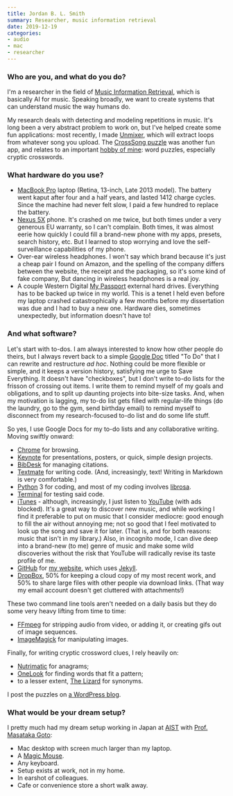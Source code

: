 ```yaml
---
title: Jordan B. L. Smith
summary: Researcher, music information retrieval
date: 2019-12-19
categories:
- audio
- mac
- researcher 
---
```


### Who are you, and what do you do?

I'm a researcher in the field of [Music Information Retrieval](https://en.wikipedia.org/wiki/Music_information_retrieval "The Wikipedia entry for music information retrieval."), which is basically AI for music. Speaking broadly, we want to create systems that can understand music the way humans do.

My research deals with detecting and modeling repetitions in music. It's long been a very abstract problem to work on, but I've helped create some fun applications: most recently, I made [Unmixer][], which will extract loops from whatever song you upload. The [CrossSong puzzle](https://staff.aist.go.jp/jun.kato/CrossSong/demo/ "A music-based puzzle game.") was another fun app, and relates to an important [hobby of mine](http://jblsmith.github.io/puzzles/ "Jordan's page of puzzles."): word puzzles, especially cryptic crosswords.

### What hardware do you use?

- [MacBook Pro][macbook-pro] laptop (Retina, 13-inch, Late 2013 model). The battery went kaput after four and a half years, and lasted 1412 charge cycles. Since the machine had never felt slow, I paid a few hundred to replace the battery.
- [Nexus 5X][nexus-5x] phone. It's crashed on me twice, but both times under a very generous EU warranty, so I can't complain. Both times, it was almost eerie how quickly I could fill a brand-new phone with my apps, presets, search history, etc. But I learned to stop worrying and love the self-surveillance capabilities of my phone.
- Over-ear wireless headphones. I won't say which brand because it's just a cheap pair I found on Amazon, and the spelling of the company differs between the website, the receipt and the packaging, so it's some kind of fake company, But dancing in wireless headphones is a real joy.
- A couple Western Digital [My Passport][my-passport] external hard drives. Everything has to be backed up twice in my world. This is a tenet I held even before my laptop crashed catastrophically a few months before my dissertation was due and I had to buy a new one. Hardware dies, sometimes unexpectedly, but information doesn't have to!

### And what software?

Let's start with to-dos. I am always interested to know how other people do theirs, but I always revert back to a simple [Google Doc][google-docs] titled "To Do" that I can rewrite and restructure *ad hoc*. Nothing could be more flexible or simple, and it keeps a version history, satisfying me urge to Save Everything. It doesn't have "checkboxes", but I don't write to-do lists for the frisson of crossing out items. I write them to remind myself of my goals and obligations, and to split up daunting projects into bite-size tasks. And, when my motivation is lagging, my to-do list gets filled with regular-life things (do the laundry, go to the gym, send birthday email) to remind myself to disconnect from my research-focused to-do list and do some life stuff.

So yes, I use Google Docs for my to-do lists and any collaborative writing. Moving swiftly onward:

- [Chrome][] for browsing.
- [Keynote][] for presentations, posters, or quick, simple design projects.
- [BibDesk][] for managing citations.
- [Textmate][] for writing code. (And, increasingly, text! Writing in Markdown is very comfortable.)
- [Python][] 3 for coding, and most of my coding involves [librosa](https://librosa.github.io/).
- [Terminal][] for testing said code.
- [iTunes][] - although, increasingly, I just listen to [YouTube][] (with ads blocked). It's a great way to discover new music, and while working I find it preferable to put on music that I consider mediocre: good enough to fill the air without annoying me; not so good that I feel motivated to look up the song and save it for later. (That is, and for both reasons: music that isn't in my library.) Also, in incognito mode, I can dive deep into a brand-new (to me) genre of music and make some wild discoveries without the risk that YouTube will radically revise its taste profile of me.
- [GitHub][] for [my website](http://jblsmith.github.io/ "Jordan's website."), which uses [Jekyll][].
- [DropBox][], 50% for keeping a cloud copy of my most recent work, and 50% to share large files with other people via download links. (That way my email account doesn't get cluttered with attachments!)

These two command line tools aren't needed on a daily basis but they do some very heavy lifting from time to time:

- [FFmpeg][] for stripping audio from video, or adding it, or creating gifs out of image sequences.
- [ImageMagick][] for manipulating images.

Finally, for writing cryptic crossword clues, I rely heavily on:

- [Nutrimatic][] for anagrams;
- [OneLook][] for finding words that fit a pattern;
- to a lesser extent, [The Lizard](http://thesaurus.com/ "A thesaurus.") for synonyms.

I post the puzzles on [a WordPress blog](http://jblsmith.wordpress.com/ "Jordan's puzzle weblog.").

### What would be your dream setup?

I pretty much had my dream setup working in Japan at [AIST](https://www.aist.go.jp/index_en.html "A science institute in Japan.") with [Prof. Masataka Goto](https://staff.aist.go.jp/m.goto/ "Profession Goto's staff page at AIST."):

- Mac desktop with screen much larger than my laptop.
- A [Magic Mouse][magic-mouse].
- Any keyboard.
- Setup exists at work, not in my home.
- In earshot of colleagues.
- Cafe or convenience store a short walk away.

[bibdesk]: http://web.archive.org/web/20171222143442/http://bibdesk.sourceforge.net:80/ "A bibliography manager for Mac OS X."
[chrome]: https://www.google.com/intl/en/chrome/ "A WebKit-based browser, where each tab runs in its own thread."
[dropbox]: https://www.dropbox.com/ "Online syncing and storage."
[ffmpeg]: http://www.ffmpeg.org/ "Comprehensive audio/video software."
[github]: https://github.com/ "A Git code repository service."
[google-docs]: https://en.wikipedia.org/wiki/Google_Docs "A web-based office suite."
[imagemagick]: http://www.imagemagick.org/script/index.php "Image editing and converting software."
[itunes]: https://www.apple.com/itunes/ "A jukebox application and online store."
[jekyll]: https://jekyllrb.com/ "A static site generator."
[keynote]: https://www.apple.com/keynote/ "Presentation software for the Mac."
[macbook-pro]: https://www.apple.com/macbook-pro/ "A laptop."
[magic-mouse]: https://en.wikipedia.org/wiki/Magic_Mouse "A multi-touch mouse."
[my-passport]: http://web.archive.org/web/20230207075708/https://www.amazon.com/Passport-Portable-External-Drive-Storage/dp/B006Y5UV4A "A portable hard drive."
[nexus-5x]: http://web.archive.org/web/20210415003459/https://store.google.com/ "A 5.2 inch Android smartphone."
[nutrimatic]: https://nutrimatic.org/ "A web tool for matching patterns against a dictionary of words."
[onelook]: https://www.onelook.com/ "A dictionary lookup service."
[python]: https://www.python.org/ "An interpreted scripting language."
[terminal]: https://en.wikipedia.org/wiki/Terminal_(OS_X) "A console application included with Mac OS X."
[textmate]: https://macromates.com/ "A text editor for the Mac."
[unmixer]: http://web.archive.org/web/20220121225621/https://unmixer.ongaaccel.jp/ "A tool for extracting loops from songs."
[youtube]: https://www.youtube.com/ "A web site for watching 80's TV commercials and bad mashups."
